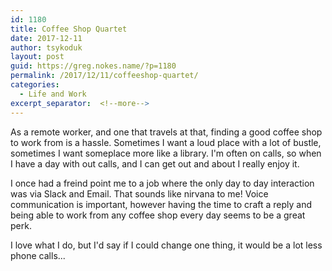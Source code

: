 ```yaml
---
id: 1180
title: Coffee Shop Quartet
date: 2017-12-11
author: tsykoduk
layout: post
guid: https://greg.nokes.name/?p=1180
permalink: /2017/12/11/coffeeshop-quartet/
categories:
  - Life and Work
excerpt_separator:  <!--more-->
---
```

As a remote worker, and one that travels at that, finding a good coffee shop to work from is a hassle. Sometimes I want a loud place with a lot of bustle, sometimes I want someplace more like a library. I'm often on calls, so when I have a day with out calls, and I can get out and about I really enjoy it.
<!--more-->

I once had a freind point me to a job where the only day to day interaction was via Slack and Email. That sounds like nirvana to me! Voice communication is important, however having the time to craft a reply and being able to work from any coffee shop every day seems to be a great perk.

I love what I do, but I'd say if I could change one thing, it would be a lot less phone calls...